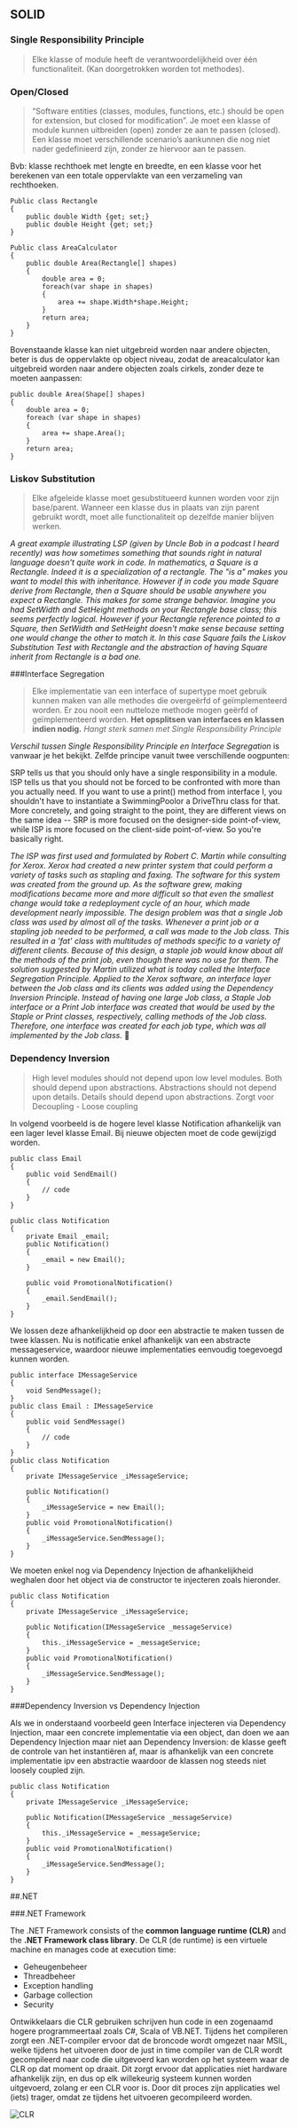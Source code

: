 
## SOLID

### Single Responsibility Principle

>Elke klasse of module heeft de verantwoordelijkheid over één functionaliteit. (Kan doorgetrokken worden tot methodes).

### Open/Closed

>“Software entities (classes, modules, functions, etc.) should be open for extension, but closed for modification”.
Je moet een klasse of module kunnen uitbreiden (open) zonder ze aan te passen (closed). Een klasse moet verschillende scenario’s aankunnen die nog niet nader gedefinieerd zijn, zonder ze hiervoor aan te passen.

Bvb: klasse rechthoek met lengte en breedte, en een klasse voor het berekenen van een totale oppervlakte van een verzameling van rechthoeken.

```
Public class Rectangle
{
    public double Width {get; set;}
    public double Height {get; set;}
}

Public class AreaCalculator 
{
    public double Area(Rectangle[] shapes)
    {
        double area = 0;
        foreach(var shape in shapes)
        {
            area += shape.Width*shape.Height;
        }
        return area;
    }
}
```

Bovenstaande klasse kan niet uitgebreid worden naar andere objecten, beter is dus de oppervlakte op object niveau, zodat de areacalculator kan uitgebreid worden naar andere objecten zoals cirkels, zonder deze te moeten aanpassen:

```
public double Area(Shape[] shapes)
{
    double area = 0;
    foreach (var shape in shapes)
    {
        area += shape.Area();
    }
    return area;
}
```

### Liskov Substitution

>Elke afgeleide klasse moet gesubstitueerd kunnen worden voor zijn base/parent. Wanneer een klasse dus in plaats van zijn parent gebruikt wordt, moet alle functionaliteit op dezelfde manier blijven werken.

*A great example illustrating LSP (given by Uncle Bob in a podcast I heard recently) was how sometimes something that sounds right in natural language doesn't quite work in code.
In mathematics, a Square is a Rectangle. Indeed it is a specialization of a rectangle. The "is a" makes you want to model this with inheritance. However if in code you made Square derive from Rectangle, then a Square should be usable anywhere you expect a Rectangle. This makes for some strange behavior.
Imagine you had SetWidth and SetHeight methods on your Rectangle base class; this seems perfectly logical. However if your Rectangle reference pointed to a Square, then SetWidth and SetHeight doesn't make sense because setting one would change the other to match it. In this case Square fails the Liskov Substitution Test with Rectangle and the abstraction of having Square inherit from Rectangle is a bad one.*


###Interface Segregation

>Elke implementatie van een interface of supertype moet gebruik kunnen maken van alle methodes die overgeërfd of geïmplementeerd worden. Er zou nooit een nutteloze methode mogen geërfd of geïmplementeerd worden. **Het opsplitsen van interfaces en klassen indien nodig.** *Hangt sterk samen met Single Responsibility Principle*

*Verschil tussen Single Responsibility Principle en Interface Segregation* is vanwaar je het bekijkt. Zelfde principe vanuit twee verschillende oogpunten:

SRP tells us that you should only have a single responsibility in a module.
ISP tells us that you should not be forced to be confronted with more than you actually need. If you want to use a print() method from interface I, you shouldn't have to instantiate a SwimmingPoolor a DriveThru class for that.
More concretely, and going straight to the point, they are different views on the same idea -- SRP is more focused on the designer-side point-of-view, while ISP is more focused on the client-side point-of-view. So you're basically right.


*The ISP was first used and formulated by Robert C. Martin while consulting for Xerox. Xerox had created a new printer system that could perform a variety of tasks such as stapling and faxing. The software for this system was created from the ground up. As the software grew, making modifications became more and more difficult so that even the smallest change would take a redeployment cycle of an hour, which made development nearly impossible.
The design problem was that a single Job class was used by almost all of the tasks. Whenever a print job or a stapling job needed to be performed, a call was made to the Job class. This resulted in a 'fat' class with multitudes of methods specific to a variety of different clients. Because of this design, a staple job would know about all the methods of the print job, even though there was no use for them.
The solution suggested by Martin utilized what is today called the Interface Segregation Principle. Applied to the Xerox software, an interface layer between the Job class and its clients was added using the Dependency Inversion Principle. Instead of having one large Job class, a Staple Job interface or a Print Job interface was created that would be used by the Staple or Print classes, respectively, calling methods of the Job class. Therefore, one interface was created for each job type, which was all implemented by the Job class.*

### Dependency Inversion
  
>High level modules should not depend upon low level modules. Both should depend upon abstractions.
Abstractions should not depend upon details. Details should depend upon abstractions.
Zorgt voor Decoupling - Loose coupling

In volgend voorbeeld is de hogere level klasse Notification afhankelijk van een lager level klasse Email. Bij nieuwe objecten moet de code gewijzigd worden.

```
public class Email
{
    public void SendEmail()
    {
        // code
    }
}

public class Notification
{
    private Email _email;
    public Notification()
    {
        _email = new Email();
    }

    public void PromotionalNotification()
    {
        _email.SendEmail();
    }
}
```

We lossen deze afhankelijkheid op door een abstractie te maken tussen de twee klassen. Nu is notificatie enkel afhankelijk van een abstracte messageservice, waardoor nieuwe implementaties eenvoudig toegevoegd kunnen worden.

```
public interface IMessageService
{
    void SendMessage();
}
public class Email : IMessageService
{
    public void SendMessage()
    {
        // code
    }
}
public class Notification
{
    private IMessageService _iMessageService;

    public Notification()
    {
        _iMessageService = new Email();
    }
    public void PromotionalNotification()
    {
        _iMessageService.SendMessage();
    }
}
```
 We moeten enkel nog via Dependency Injection de afhankelijkheid weghalen door het object via de constructor te injecteren zoals hieronder.

```
public class Notification
{
    private IMessageService _iMessageService;

    public Notification(IMessageService _messageService)
    {
        this._iMessageService = _messageService;
    }
    public void PromotionalNotification()
    {
        _iMessageService.SendMessage();
    }
}
```


###Dependency Inversion vs Dependency Injection

Als we in onderstaand voorbeeld geen Interface injecteren via Dependency Injection, maar een concrete implementatie via een object, dan doen we aan Dependency Injection maar niet aan Dependency Inversion: de klasse geeft de controle van het instantiëren af, maar is afhankelijk van een concrete implementatie ipv een abstractie waardoor de klassen nog steeds niet loosely coupled zijn.

```
public class Notification
{
    private IMessageService _iMessageService;

    public Notification(IMessageService _messageService)
    {
        this._iMessageService = _messageService;
    }
    public void PromotionalNotification()
    {
        _iMessageService.SendMessage();
    }
}
```


##.NET 

###.NET Framework

The .NET Framework consists of the **common language runtime (CLR)** and the **.NET Framework class library**. De CLR (de runtime) is een virtuele machine en manages code at execution time:

* Geheugenbeheer
* Threadbeheer
* Exception handling
* Garbage collection
* Security

Ontwikkelaars die CLR gebruiken schrijven hun code in een zogenaamd hogere programmeertaal zoals C#, Scala of VB.NET. Tijdens het compileren zorgt een .NET-compiler ervoor dat de broncode wordt omgezet naar MSIL, welke tijdens het uitvoeren door de just in time compiler van de CLR wordt gecompileerd naar code die uitgevoerd kan worden op het systeem waar de CLR op dat moment op draait. Dit zorgt ervoor dat applicaties niet hardware afhankelijk zijn, en dus op elk willekeurig systeem kunnen worden uitgevoerd, zolang er een CLR voor is. Door dit proces zijn applicaties wel (iets) trager, omdat ze tijdens het uitvoeren gecompileerd worden.

![CLR](/img/CLRDiagram.png)